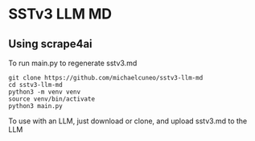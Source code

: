 # SSTv3 LLM MD

## Using scrape4ai

To run main.py to regenerate sstv3.md

```terminal
git clone https://github.com/michaelcuneo/sstv3-llm-md
cd sstv3-llm-md
python3 -m venv venv
source venv/bin/activate
python3 main.py
```

To use with an LLM, just download or clone, and upload sstv3.md to the LLM
